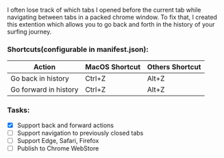 I often lose track of which tabs I opened before the current tab while navigating between tabs in a packed chrome window. To fix that, I created this extention which allows you to go back and forth in the history of your surfing journey. 

### Shortcuts(configurable in manifest.json):
| Action                | MacOS Shortcut | Others Shortcut |
|-----------------------|----------------|-----------------|
| Go back in history    | Ctrl+Z         | Alt+Z           |
| Go forward in history | Ctrl+Z         | Alt+Z           |

### Tasks:


- [x] Support back and forward actions
- [ ] Support navigation to previously closed tabs
- [ ] Support Edge, Safari, Firefox
- [ ] Publish to Chrome WebStore